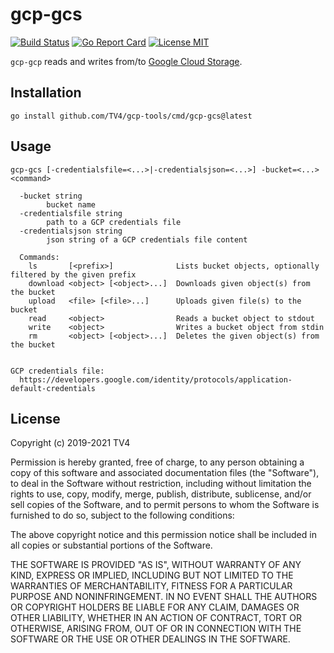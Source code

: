 # gcp-gcs

[![Build Status](https://travis-ci.com/TV4/gcp-tools.svg?branch=master)](https://travis-ci.com/TV4/gcp-tools)
[![Go Report Card](https://goreportcard.com/badge/github.com/TV4/gcp-tools)](https://goreportcard.com/report/github.com/TV4/gcp-tools)
[![License MIT](https://img.shields.io/badge/license-MIT-lightgrey.svg?style=flat)](https://github.com/TV4/gcp-tools#license)

`gcp-gcp` reads and writes from/to
[Google Cloud Storage](https://cloud.google.com/storage/).

## Installation
```
go install github.com/TV4/gcp-tools/cmd/gcp-gcs@latest
```

## Usage
```
gcp-gcs [-credentialsfile=<...>|-credentialsjson=<...>] -bucket=<...> <command>

  -bucket string
        bucket name
  -credentialsfile string
        path to a GCP credentials file
  -credentialsjson string
        json string of a GCP credentials file content

  Commands:
    ls       [<prefix>]              Lists bucket objects, optionally filtered by the given prefix
    download <object> [<object>...]  Downloads given object(s) from the bucket
    upload   <file> [<file>...]      Uploads given file(s) to the bucket
    read     <object>                Reads a bucket object to stdout
    write    <object>                Writes a bucket object from stdin
    rm       <object> [<object>...]  Deletes the given object(s) from the bucket


GCP credentials file:
  https://developers.google.com/identity/protocols/application-default-credentials
```

## License
Copyright (c) 2019-2021 TV4

Permission is hereby granted, free of charge, to any person obtaining a copy of
this software and associated documentation files (the "Software"), to deal in
the Software without restriction, including without limitation the rights to
use, copy, modify, merge, publish, distribute, sublicense, and/or sell copies of
the Software, and to permit persons to whom the Software is furnished to do so,
subject to the following conditions:

The above copyright notice and this permission notice shall be included in all
copies or substantial portions of the Software.

THE SOFTWARE IS PROVIDED "AS IS", WITHOUT WARRANTY OF ANY KIND, EXPRESS OR
IMPLIED, INCLUDING BUT NOT LIMITED TO THE WARRANTIES OF MERCHANTABILITY, FITNESS
FOR A PARTICULAR PURPOSE AND NONINFRINGEMENT. IN NO EVENT SHALL THE AUTHORS OR
COPYRIGHT HOLDERS BE LIABLE FOR ANY CLAIM, DAMAGES OR OTHER LIABILITY, WHETHER
IN AN ACTION OF CONTRACT, TORT OR OTHERWISE, ARISING FROM, OUT OF OR IN
CONNECTION WITH THE SOFTWARE OR THE USE OR OTHER DEALINGS IN THE SOFTWARE.
